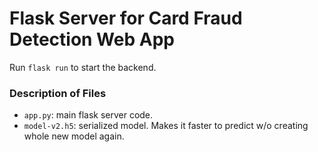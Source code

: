 # Flask Server for Card Fraud Detection Web App

Run `flask run` to start the backend.

### Description of Files

- `app.py`: main flask server code.
- `model-v2.h5`: serialized model. Makes it faster to predict w/o creating whole new model again.
